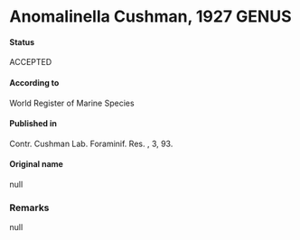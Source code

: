 Anomalinella Cushman, 1927 GENUS
=======

#### Status
ACCEPTED

#### According to
World Register of Marine Species

#### Published in
Contr. Cushman Lab. Foraminif. Res. , 3, 93.

#### Original name
null

### Remarks
null